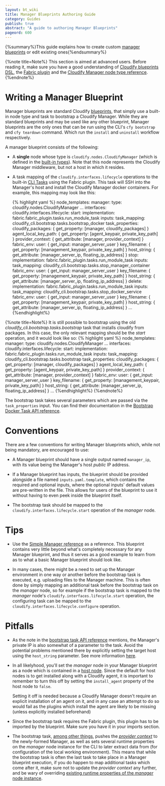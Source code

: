 ```yaml
---
layout: bt_wiki
title: Manager Blueprints Authoring Guide
category: Guides
publish: true
abstract: "A guide to authoring Manager Blueprints"
pageord: 600
---
```


{%summary%}This guide explains how to create custom [manager blueprints](reference-terminology.html#manager-blueprints) or edit existing ones{%endsummary%}


{%note title=Note%}
This section is aimed at advanced users. Before reading it, make sure you have a good understanding of [Cloudify blueprints DSL](guide-blueprint.html), the [Fabric plugin](plugin-fabric.html) and the [Cloudify Manager node type reference](reference-types.html).
{%endnote%}


# Writing a Manager Blueprint

Manager blueprints are standard Cloudify [blueprints](reference-terminology.html#blueprint), that simply use a built-in node type and task to bootstrap a Cloudify Manager.
While they are standard blueprints and may be used like any other blueprint, Manager blueprints are the only ones that can be run using the CLI's `cfy bootstrap` and `cfy teardown` command.
Which run the `install` and `uninstall` workflow respectively.

A manager blueprint consists of the following:

* A **single** node whose type is `cloudify.nodes.CloudifyManager` (which is defined in the [built-in types](reference-types.html#cloudifymanager-type)).
Note that this node represents the Cloudify Manager middleware, but not a host in which it resides.

* A task mapping of the `cloudify.interfaces.lifecycle` operations to the built-in [CLI Tasks](reference-cli-tasks.html) using the Fabric plugin.
This task will SSH into the Manager's host and install the Cloudify Manager docker containers.
  For example, this mapping may look like this:

  {% highlight yaml %}
  node_templates:
    manager:
      type: cloudify.nodes.CloudifyManager
      ...
      interfaces:
        cloudify.interfaces.lifecycle:
          start:
            implementation: fabric.fabric_plugin.tasks.run_module_task
            inputs:
              task_mapping: cloudify_cli.bootstrap.tasks.bootstrap_docker
              task_properties:
                cloudify_packages: { get_property: [manager, cloudify_packages] }
                agent_local_key_path: { get_property: [agent_keypair, private_key_path] }
                provider_context: { get_attribute: [manager, provider_context] }
              fabric_env:
                user: { get_input: manager_server_user }
                key_filename: { get_property: [management_keypair, private_key_path] }
                host_string: { get_attribute: [manager_server_ip, floating_ip_address] }
          stop:
            implementation: fabric.fabric_plugin.tasks.run_module_task
            inputs:
              task_mapping: cloudify_cli.bootstrap.tasks.stop_manager_container
              fabric_env:
                user: { get_input: manager_server_user }
                key_filename: { get_property: [management_keypair, private_key_path] }
                host_string: { get_attribute: [manager_server_ip, floating_ip_address] }
          delete:
            implementation: fabric.fabric_plugin.tasks.run_module_task
            inputs:
              task_mapping: cloudify_cli.bootstrap.tasks.stop_docker_service
              fabric_env:
                user: { get_input: manager_server_user }
                key_filename: { get_property: [management_keypair, private_key_path] }
                host_string: { get_attribute: [manager_server_ip, floating_ip_address] }
      ...
  {%endhighlight%}


{%note title=Note%}
It is still possible to bootstrap using the old *cloudify_cli.bootstrap.tasks.bootstrap* task that installs cloudify from packages.
In this case, the only relevant mapping should be the *start* operation, and it would look like so:
  {% highlight yaml %}
  node_templates:
    manager:
      type: cloudify.nodes.CloudifyManager
      ...
      interfaces:
        cloudify.interfaces.lifecycle:
          start:
            implementation: fabric.fabric_plugin.tasks.run_module_task
            inputs:
              task_mapping: cloudify_cli.bootstrap.tasks.bootstrap
              task_properties:
                cloudify_packages: { get_property: [manager, cloudify_packages] }
                agent_local_key_path: { get_property: [agent_keypair, private_key_path] }
                provider_context: { get_attribute: [manager, provider_context] }
              fabric_env:
                user: { get_input: manager_server_user }
                key_filename: { get_property: [management_keypair, private_key_path] }
                host_string: { get_attribute: [manager_server_ip, floating_ip_address] }
      ...
  {%endhighlight%}
{%endnote%}

The bootstrap task takes several parameters which are passed via the `task_properties` input.
You can find their documentation in the [Bootstrap Docker Task API reference](reference-cli-task.html#bootstrap_docker).



# Conventions

There are a few conventions for writing Manager blueprints which, while not being mandatory, are encouraged to use:

* A Manager blueprint should have a single output named `manager_ip`, with its value being the Manager's host *public* IP address.

* If a Manager blueprint has inputs, the blueprint should be provided alongside a file named `inputs.yaml.template`, which contains the required and optional inputs, where the optional inputs' default values are pre-written in the file. This allows for users of the blueprint to use it without having to even peek inside the blueprint itself.

* The bootstrap task should be mapped to the `cloudify.interfaces.lifecycle.start` operation of the *manager* node.



# Tips

* Use the [Simple Manager reference](reference-simple-manager.html) as a reference. This blueprint contains very little beyond what's completely necessary for any Manager blueprint, and thus it serves as a good example to learn from as to what a basic Manager blueprint should look like.

* In many cases, there might be a need to set up the Manager environment in one way or another before the bootstrap task is executed, e.g. uploading files to the Manager machine. This is often done by simply mapping an additional task before the bootstrap task on the *manager* node,
so for example if the bootstrap task is mapped to the *manager* node's `cloudify.interfaces.lifecycle.start` operation, the configuring task can be mapped to the `cloudify.interfaces.lifecycle.configure` operation.



# Pitfalls

* As the note in the [bootstrap task API reference](reference-cli-tasks.html#bootstrap) mentions, the Manager's private IP is also somewhat of a parameter to the task. Avoid the potential problems mentioned there by explicitly setting the target host using the `host_string` parameter. See more information [here](plugin-fabric.html#ssh-configuration).

* In all likelyhood, you'll set the *manager* node in your Manager blueprint as a node which is contained in a [host node](reference-terminology.html#host-node). Since the default for host nodes is to get installed along with a Cloudify agent, it is important to remember to turn this off by setting the `install_agent` property of the host node to `false`.

  Setting it off is needed because a Cloudify Manager doesn't require an explicit installation of an agent on it, and in any case an attempt to do so would fail as the plugins which install the agent are likely to be missing (unless explicitly installed beforehand)

* Since the bootstrap task requires the Fabric plugin, this plugin has to be imported by the blueprint. Make sure you have it in your imports section.

* The bootstrap task, [among other things](reference-cli-tasks.html#overview), pushes the [*provider context*](reference-terminology.html#provider-context) to the newly-formed Manager, as well as sets several runtime properties on the *manager* node instance
for the CLI to later extract data from (for configuration of the local working environment).
This means that while the bootstrap task is often the last task to take place in a Manager blueprint execution, if you do happen to map additional tasks which come after it,
make sure not to update the *provider context* any further, and be wary of overriding [existing runtime properties of the *manager* node instance](reference-cli-tasks.html#internals).
